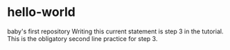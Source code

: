 # hello-world
baby's first repository
Writing this current statement is step 3 in the tutorial.
This is the obligatory second line practice for step 3.

